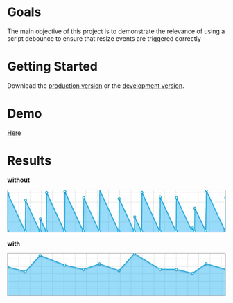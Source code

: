 # Goals

The main objective of this project is to demonstrate the relevance of using a script debounce to ensure that resize events are triggered correctly

# Getting Started

Download the [production version][min] or the [development version][max].

[min]: https://raw.github.com/jfroffice/jquery.trueresize/master/dist/jquery.trueresize.min.js
[max]: https://raw.github.com/jfroffice/jquery.trueresize/master/dist/jquery.trueresize.js

# Demo

[Here](http://jfroffice.github.com/jquery.trueresize/fullscreen/)

# Results

**without**

![logo!](https://github.com/jfroffice/jquery.trueresize/raw/master/img/without.jpg)

**with**

![logo!](https://github.com/jfroffice/jquery.trueresize/raw/master/img/with.jpg)



